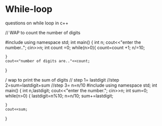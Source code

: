 # While-loop
questions on while loop in c++


// WAP to count the number of digits 

#include<iostream>
using namespace std;
int main()
{
    int n;
    cout<<"enter the number..";
    cin>>n;
    int count =0;
    while(n>0){
        count=count +1;
        n/=10;
        
    }
    cout<<"number of digits are.."<<count;
}










/ wap to print the sum of digits
// step 1= lastdigit
//step 2=sum=lastdigit+sum
//step 3= n=n/10
#include <iostream>
using namespace std;
int main() {
   int n,lastdigit;
    cout<<"enter the number.";
    cin>>n;
    int sum=0;
    while(n>0)
    {
        lastdigit=n%10;
        n=n/10;
        sum+=lastdigit;
        
    }
    cout<<sum;
    
}

